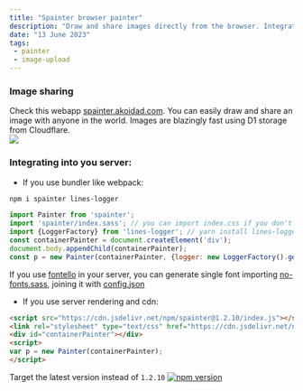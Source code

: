 ```yaml
---
title: "Spainter browser painter"
description: "Draw and share images directly from the browser. Integrate painter into your web application"
date: "13 June 2023"
tags:
 - painter
 - image-upload
---
```

### Image sharing

Check this webapp [spainter.akoidad.com](https://spainter.akoidan.com/). You can easily draw and share an image with anyone in the world. Images are blazingly fast using D1 storage from Cloudflare.  
<img src="/posts/spainter/spainter.png"/>

### Integrating into you server:
- If you use bundler like webpack:

```bash
npm i spainter lines-logger
```

```javascript
import Painter from 'spainter';
import 'spainter/index.sass'; // you can import index.css if you don't have sass, ensure that you copy the fonts from the directory as well to production. Set `$FontelloPath: "../node_modules/spainter/font"`
import {LoggerFactory} from 'lines-logger'; // yarn install lines-logger
const containerPainter = document.createElement('div');
document.body.appendChild(containerPainter);
const p = new Painter(containerPainter, {logger: new LoggerFactory().getLogger('spainter')});
```
If you use [fontello](http://fontello.com/) in your server, you can generate single font importing [no-fonts.sass](no-fonts.sass), joining it with [config.json](config.json)

- If you use server rendering and cdn:

```html
<script src="https://cdn.jsdelivr.net/npm/spainter@1.2.10/index.js"></script>
<link rel="stylesheet" type="text/css" href="https://cdn.jsdelivr.net/npm/spainter@1.2.10/index.css"/>
<div id="containerPainter"></div>
<script>
var p = new Painter(containerPainter);
</script>
```
Target the latest version instead of `1.2.10` [![npm version](https://img.shields.io/npm/v/spainter.svg)](https://www.npmjs.com/package/spainter)
